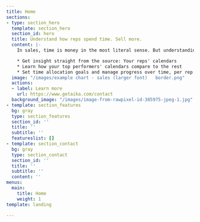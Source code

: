 ```yaml
---
title: Home
sections:
- type: section_hero
  template: section_hero
  section_id: hero
  title: Understand how reps spend time. Sell more.
  content: |-
    In sales, time is money in the most literal sense. But understanding how reps spend time is no easy task. With Aika, you:

    * Get insight straight from the source: Your reps' calendars
    * Learn how your top performers' calendars compare to the rest
    * Set time allocation goals and manage progress over time, per rep and team-wide
  image: "/images/example chart - sales (larger font)   border.png"
  actions:
  - label: Learn more
    url: https://www.getaika.com/contact
  background_image: "/images/image-from-rawpixel-id-385975-jpeg-1.jpg"
- template: section_features
  bg: gray
  type: section_features
  section_id: ''
  title: ''
  subtitle: ''
  featureslist: []
- template: section_contact
  bg: gray
  type: section_contact
  section_id: ''
  title: ''
  subtitle: ''
  content: ''
menus:
  main:
    title: Home
    weight: 1
template: landing

---
```

